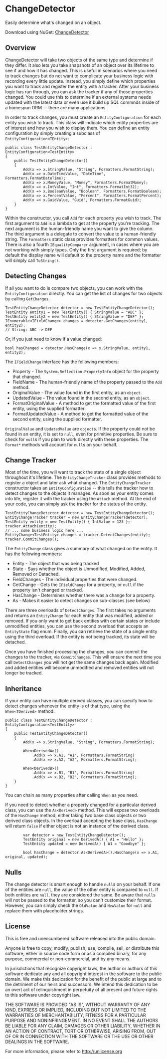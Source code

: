 # ChangeDetector

Easily determine what's changed on an object.

Download using NuGet: [ChangeDetector](http://nuget.org/packages/ChangeDetector)

## Overview
ChangeDetector will take two objects of the same type and determine if they differ. It also lets you take snapshots of an object over its lifetime to see if and how it has changed. This is useful in scenarios where you need to track changes but do not want to complicate your business logic with recording every little update. Instead, you simply define which properties you want to track and register the entity with a tracker. After your business logic has run through, you can ask the tracker if any of those properties changed. You could use this to determine if an external systems needs updated with the latest data or even use it build up SQL commnds inside of a homespun ORM -- there are many applications.

In order to track changes, you must create an `EntityConfiguration` for each entity you wish to track. This class will indicate which entity properties are of interest and how you wish to display them. You can define an entity configuration by simply creating a subclass of `EntityConfiguration<TEntity>`:

    public class TestEntityChangeDetector : EntityConfiguration<TestEntity>
    {
        public TestEntityChangeDetector()
        {
            Add(x => x.StringValue, "String", Formatters.FormatString);
            Add(x => x.DateTimeValue, "DateTime", Formatters.FormatDateTime);
            Add(x => x.MoneyValue, "Money", Formatters.FormatMoney);
            Add(x => x.IntValue, "Int", Formatters.FormatInt32);
            Add(x => x.BooleanValue, "Boolean", Formatters.FormatBoolean);
            Add(x => x.PercentValue, "Percent", Formatters.FormatPercent);
            Add(x => x.GuidValue, "Guid", Formatters.FormatGuid);
        }
    }
    
Within the constructor, you call `Add` for each property you wish to track. The first argument to `Add` is a lambda to get at the property you're tracking. The next argument is the human-friendly name you want to give the column. The third argument is a delegate to convert the value to a human-friendly string. The `Formatters` static class provides formatters for common values. There is also a fourth `IEqualityComparer` argument, in cases where you are not working with simply types. Only the first argument is required; by default the display name will default to the property name and the formatter will simply call `ToString()`. 

## Detecting Changes
If all you want to do is compare two objects, you can work with the `EntityConfiguration` directly. You can get the list of changes for two objects by calling `GetChanges`.

    TestEntityChangeDetector detector = new TestEntityChangeDetector();
    TestEntity entity1 = new TestEntity() { StringValue = "ABC" };
    TestEntity entity2 = new TestEntity() { StringValue = "DEF" };
    IEnumerable<IFieldChange> changes = detector.GetChanges(entity1, entity2);
    // String: ABC -> DEF
    
Or, if you just need to know if a value changed:

    bool hasChanged = detector.HasChange(x => x.StringValue, entity1, entity2);
    
The `IFieldChange` interface has the following members:
* Property - The `System.Reflection.PropertyInfo` object for the property that changed.
* FieldName - The human-friendly name of the property passed to the `Add` method.
* OriginalValue - The value found in the first entity, as an `object`.
* UpdatedValue - The value found in the second entity, as an `object`.
* FormatOriginalValue - A method to get the formatted value of the first entity, using the supplied formatter.
* FormatUpdatedValue - A method to get the formatted value of the second entity, using the supplied formatter.

`OriginalValue` and `UpdatedValue` are `object`s. If the property could not be found in an entity, it is set to `null`, even for primitive properties. Be sure to check for `null`s if you plan to work directly with these properties. The `Format*` methods will account for `null`s on your behalf. 

## Change Tracker
Most of the time, you will want to track the state of a single object throughout it's lifetime. The `EntityChangeTracker` class provides methods to register a object and later ask what changed. The `EntityChangeTracker` constructor takes an `EntityConfiguration` -- this tells the tracker how to detect changes to the objects it manages. As soon as your entity comes into life, register it with the tracker using the `Attach` method. At the end of your code, you can simply ask the tracker for the status of the entity.

    TestEntityChangeDetector detector = new TestEntityChangeDetector();
    EntityChangeTracker tracker = new EntityChangeTracker(detector);
    TestEntity entity = new TestEntity() { IntValue = 123 };
    tracker.Attach(entity);
    // ... some business logic here ...
    EntityChange<TestEntity> changes = tracker.DetectChanges(entity);
    tracker.CommitChanges();
    
The `EntityChange` class gives a summary of what changed on the entity. It has the following members:
* Entity - The object that was being tracked
* State - Says whether the object is Unmodified, Modified, Added, Removed or Detached.
* FieldChanges - The individual properties that were changed.
* GetChange - Gets the `IFieldChange` for a property, or `null` if the property isn't changed or tracked.
* HasChange - Determines whether there was a change for a property.
* As<TDerived> - Makes it easier to detect changes on sub-classes (see below)

There are three overloads of `DetectChanges`. The first takes no arguments and returns an `EntityChange` for each entity that was modified, added or removed. If you only want to get back entities with certain states or include unmodified entities, you can use the second overload that accepts an `EntityState` flag enum. Finally, you can retrieve the state of a single entity using the third overload. If the entity is not being tracked, its state will be detached.

Once you have finished processing the changes, you can commit the changes to the tracker, via `CommitChanges`. This will ensure the next time you call `DetectChanges` you will not get the same changes back again. Modified and added entities will become unmodified and removed entities will not longer be tracked.

## Inheritance
If your entity can have multiple derived classes, you can specify how to detect changes whenever the entity is of that type, using the `When<TDerived>` method.

    public class TestEntityChangeDetector : EntityConfiguration<TestEntity>
    {
        public TestEntityChangeDetector()
        {
            Add(x => x.StringValue, "String", Formatters.FormatString);
        
            When<DerivedA>()
                .Add(x => x.A1, "A1", Formatters.FormatString)
                .Add(x => x.A2, "A2", Formatters.FormatString);
                
            When<DerivedB>()
                .Add(x => x.B1, "B1", Formatters.FormatString)
                .Add(x => x.B2, "B2", Formatters.FormatString);
        }
    }
    
You can chain as many properties after calling `When` as you need.

If you need to detect whether a property changed for a particular derived class, you can use the `As<Derived>` method. This will expose two overloads of the `HasChange` method, either taking two base class objects or two derived class objects. In the overload accepting the base class, `HasChange` will return `false` if either object is not an instance of the derived class.

            var detector = new TestEntityChangeDetector();
            TestEntity original = new DerivedA() { A1 = "Hello" };
            TestEntity updated = new DerivedA() { A1 = "Goodbye" };
            
            bool hasChange = detector.As<DerivedA>().HasChange(x => x.A1, original, updated);

## Nulls
The change detector is smart enough to handle `null`s on your behalf. If one of the entities are `null`, the value of the other entity is compared to `null`. If both entities are `null`, they are considered the same. Be aware that `null`s will not be passed to the formatter, so you can't customize their format. However, you can simply check the `OldValue` and `NewValue` for `null` and replace them with placeholder strings.

## License
This is free and unencumbered software released into the public domain.

Anyone is free to copy, modify, publish, use, compile, sell, or
distribute this software, either in source code form or as a compiled
binary, for any purpose, commercial or non-commercial, and by any
means.

In jurisdictions that recognize copyright laws, the author or authors
of this software dedicate any and all copyright interest in the
software to the public domain. We make this dedication for the benefit
of the public at large and to the detriment of our heirs and
successors. We intend this dedication to be an overt act of
relinquishment in perpetuity of all present and future rights to this
software under copyright law.

THE SOFTWARE IS PROVIDED "AS IS", WITHOUT WARRANTY OF ANY KIND,
EXPRESS OR IMPLIED, INCLUDING BUT NOT LIMITED TO THE WARRANTIES OF
MERCHANTABILITY, FITNESS FOR A PARTICULAR PURPOSE AND NONINFRINGEMENT.
IN NO EVENT SHALL THE AUTHORS BE LIABLE FOR ANY CLAIM, DAMAGES OR
OTHER LIABILITY, WHETHER IN AN ACTION OF CONTRACT, TORT OR OTHERWISE,
ARISING FROM, OUT OF OR IN CONNECTION WITH THE SOFTWARE OR THE USE OR
OTHER DEALINGS IN THE SOFTWARE.

For more information, please refer to <http://unlicense.org>

